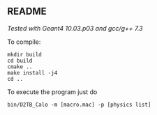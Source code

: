 ## README

*Tested with Geant4 10.03.p03 and gcc/g++ 7.3*

To compile:
```
mkdir build
cd build
cmake ..
make install -j4
cd ..
```

To execute the program just do
```
bin/D2TB_Calo -m [macro.mac] -p [physics list]
```
